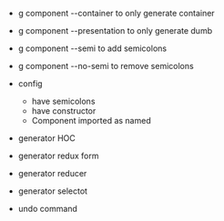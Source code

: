 - g component --container to only generate container
- g component --presentation to only generate dumb
- g component --semi to add semicolons
- g component --no-semi to remove semicolons

- config
  - have semicolons
  - have constructor
  - Component imported as named
  
- generator HOC
- generator redux form
- generator reducer
- generator selectot
- undo command